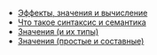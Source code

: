 - [Эффекты, значения и вычисление](effects-values-calculation.md)
- [Что такое синтаксис и семантика](syntax.md)
- [Значения (и их типы)](values.md)
- [Значения (простые и составные)](values-primitive-complex.md)
